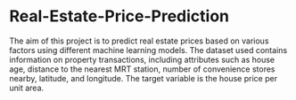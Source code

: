# Real-Estate-Price-Prediction

The aim of this project is to predict real estate prices based on various factors using different machine learning models. The dataset used contains information on property transactions, including attributes such as house age, distance to the nearest MRT station, number of convenience stores nearby, latitude, and longitude. The target variable is the house price per unit area.
